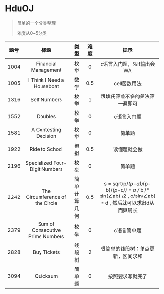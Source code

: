 # HduOJ

>简单的一个分类整理
>
>难度从0~5分类



|题号|标题|类型|难度|提示|
|:---:|:---:|:----:|:---:|:---:|
|1004|Financial Management|枚举|0|c语言入门题，%lf输出会WA|
|1005|I Think I Need a Houseboat|数学|0.5|cell函数用法|
|1316|Self Numbers|枚举|1|跟埃氏筛差不多的筛法筛一遍即可|
|1552|Doubles|枚举|0|c语言入门题|
|1581|A Contesting Decision|枚举|0|简单题|
|1922|Ride to School|模拟|0.5|读懂题就会做|
|2196|Specialized Four-Digit Numbers|枚举|0|简单题|
|2242|The Circumference of the Circle|简单计算几何|0.5|s = sqrt(p/*(p-a)/*(p-b)/*(p-c)) = a /* b /* sin(∠ab) /2 , c/sin(∠ab) = d , 然后就可以求出d从而算周长|
|2379|Sum of Consecutive Prime Numbers|枚举|0|c语言简单题|
|2828|Buy Tickets|线段树|2|很简单的线段树：单点更新，区间求和|
|3094|Quicksum|简单题|0|按照要求写就完了|